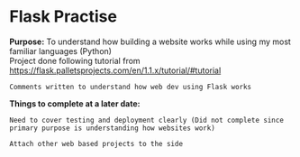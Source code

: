 # Flask Practise

**Purpose:** To understand how building a website works while using my most familiar languages (Python)  
Project done following tutorial from https://flask.palletsprojects.com/en/1.1.x/tutorial/#tutorial  

	Comments written to understand how web dev using Flask works

**Things to complete at a later date:**  

	Need to cover testing and deployment clearly (Did not complete since primary purpose is understanding how websites work)

	Attach other web based projects to the side

